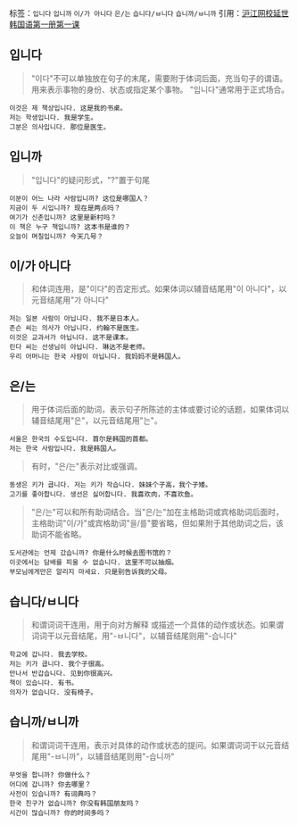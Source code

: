 标签：`입니다` `입니까` `이/가 아니다` `은/는` `습니다/ㅂ니다` `습니까/ㅂ니까`
引用：[沪江网校延世韩国语第一册第一课](https://kr.hujiang.com/new/p735025/)

## 입니다
> "이다"不可以单独放在句子的末尾，需要附于体词后面，充当句子的谓语。用来表示事物的身份、状态或指定某个事物。
> "입니다"通常用于正式场合。
```
이것은 제 책상입니다. 这是我的书桌。
저는 학생입니다. 我是学生。       
그분은 의사입니다. 那位是医生。
```

## 입니까
> "입니다"的疑问形式，"?"置于句尾
```
이분이 어느 나라 사람입니까? 这位是哪国人？
지금이 두 시입니까? 现在是两点吗？
여기가 신촌입니까? 这里是新村吗？
이 책은 누구 책입니까? 这本书是谁的？
오늘이 며칠입니까? 今天几号？
```

## 이/가 아니다
> 和体词连用，是"이다"的否定形式。如果体词以辅音结尾用"이 아니다"，以元音结尾用"가 아니다"
```
저는 일본 사람이 아닙니다. 我不是日本人。
존슨 씨는 의사가 아닙니다. 约翰不是医生。
이것은 교과서가 아닙니다. 这不是课本。
린다 씨는 선생님이 아닙니다. 琳达不是老师。
우리 어머니는 한국 사람이 아닙니다. 我妈妈不是韩国人。
```

## 은/는
> 用于体词后面的助词，表示句子所陈述的主体或要讨论的话题，如果体词以辅音结尾用"은"，以元音结尾用"는"。
```
서울은 한국의 수도입니다. 首尔是韩国的首都。
저는 한국 사람입니다. 我是韩国人。
```

> 有时，"은/는"表示对比或强调。
```
동생은 키가 큽니다. 저는 키가 작습니다. 妹妹个子高，我个子矮。
고기를 좋아합니다. 생선은 싫어합니다. 我喜欢肉，不喜欢鱼。
```

> "은/는"可以和所有助词结合。当"은/는"加在主格助词或宾格助词后面时，主格助词"이/가"或宾格助词"을/를"要省略，但如果附于其他助词之后，该助词不能省略。
```
도서관에는 언제 갔습니까? 你是什么时候去图书馆的？
이곳에서는 담배를 피울 수 없습니다. 这里不可以抽烟。
부모님에게만은 알리지 마세요. 只是别告诉我的父母。
```

## 습니다/ㅂ니다
> 和谓词词干连用，用于向对方解释 或描述一个具体的动作或状态。如果谓词词干以元音结尾，用"-ㅂ니다"，以辅音结尾则用"-습니다"
```
학교에 갑니다. 我去学校。
저는 키가 큽니다. 我个子很高。
만나서 반갑습니다. 见到你很高兴。
책이 있습니다. 有书。
의자가 없습니다. 没有椅子。
```

## 습니까/ㅂ니까
> 和谓词词干连用，表示对具体的动作或状态的提问。如果谓词词干以元音结尾用"-ㅂ니까"，以辅音结尾则用"-습니까"
```
무엇을 합니까? 你做什么？
어디에 갑니까? 你去哪里？
사전이 있습니까? 有词典吗？
한국 친구가 없습니까? 你没有韩国朋友吗？
시간이 많습니까? 你的时间多吗？
```
